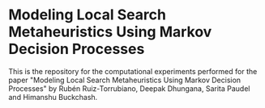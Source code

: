 # Modeling Local Search Metaheuristics Using Markov Decision Processes

This is the repository for the computational experiments performed for the paper "Modeling Local Search Metaheuristics Using Markov Decision Processes" by Rubén Ruiz-Torrubiano, Deepak Dhungana, Sarita Paudel and Himanshu Buckchash.